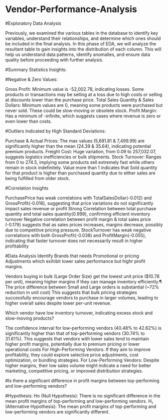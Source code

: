 # Vendor-Performance-Analysis

#Exploratory Data Analysis

Previously, we examined the various tables in the database to identify key variables, understand their relationships, and determine which ones should be included in the final analysis.
In this phase of EDA, we will analyze the resultant table to gain insights into the distribution of each column. This will help us understand data patterns, identify anomalies, and ensure data quality before proceeding with further analysis.

#Summary Statistics Insights:


#Negative & Zero Values:

Gross Profit: Minimum value is -52,002.78, indicating losses. Some products or transactions may be selling at a loss due to high costs or selling at discounts lower than the purchase price.
Total Sales Quantity & Sales Dollars: Minimum values are 0, meaning some products were purchased but never sold. These could be slow-moving or obsolete stock.
Profit Margin: Has a minimum of -infinite, which suggests cases where revenue is zero or even lower than costs.

#Outliers Indicated by High Standard Deviations:

Purchase & Actual Prices: The max values (5,681.81 & 7,499.99) are significantly higher than the mean (24.39 & 35.64), indicating potential premium products.
Freight Cost: Huge variation, from 0.09 to 257,032.07, suggests logistics inefficiencies or bulk shipments.
Stock Turnover: Ranges from 0 to 274.5, implying some products sell extremely fast while others remain in stock indefinitely. Value more than 1 indicates that Sold quantity for that product is higher than purchased quantity due to either sales are being fulfilled from older stock.

#Correlation Insights

PurchasePrice has weak correlations with TotalSalesDollar(-0.012) and GrossProfit(-0.016), suggesting that price variations do not significantly impact sales revenue or profit
Strong Correlation between total purchase quantity and total sales quantity(0.999), confirming efficient inventory turnover
Negative correlation between profit margin & total sales price (-0.179) suggests that as sales prices increases, margins decrease, possibly due to competitive pricing pressure.
StockTurnover has weak negative correlations with both GrossProfit(-0.038) and ProfitMargin(-0.055), indicating that faster turnover does not necessarily result in higher profitability

#Data Analysis
Identify Brands that needs Promotional or pricing Adjustments which exihibit lower sales performance but highr profit margins.

Vendors buying in bulk (Large Order Size) get the lowest unit price ($10.78 per unit), meaning higher margins if they can manage inventory efficiently.¶
The price difference between Small and Large orders is substantial (~72% reduction in unit cost)
This suggests that bulk pricing strategies successfully encourage vendors to purchase in larger volumes, leading to higher overall sales despite lower per-unit revenue.

Which vendor have low inventory turnover, indicating excess stock and slow-moving products?

The confidence interval for low-performing vendors (40.48% to 42.62%) is significantly higher than that of top-performing vendors (30.74% to 31.61%).
This suggests that vendors with lower sales tend to maintain higher profit margins, potentially due to premium pricing or lower operational costs
For High-Performing Vendors: If they aim to improve profitability, they could explore selective price adjustments, cost optimization, or bundling strategies.
For Low-Performing Vendors: Despite higher margins, their low sales volume might indicate a need for better marketing, competitive pricing, or improved distribution strategies.

#Is there a significant difference in profit margins between top-performing and low-performing vendors?

#Hypothesis:
Ho (Null Hypothesis): There is no significant difference in the mean profit margins of top-performing and low-performing vendors.
H₁ (Alternative Hypothesis): The mean profit margins of top-performing and low-performing vendors are significantly different.
